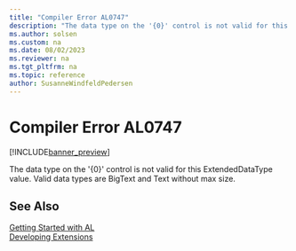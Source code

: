 ```yaml
---
title: "Compiler Error AL0747"
description: "The data type on the '{0}' control is not valid for this ExtendedDataType value."
ms.author: solsen
ms.custom: na
ms.date: 08/02/2023
ms.reviewer: na
ms.tgt_pltfrm: na
ms.topic: reference
author: SusanneWindfeldPedersen
---
```

[//]: # (START>DO_NOT_EDIT)
[//]: # (IMPORTANT:Do not edit any of the content between here and the END>DO_NOT_EDIT.)
[//]: # (Any modifications should be made in the .xml files in the ModernDev repo.)
# Compiler Error AL0747

[!INCLUDE[banner_preview](../includes/banner_preview.md)]

The data type on the '{0}' control is not valid for this ExtendedDataType value. Valid data types are BigText and Text without max size.


[//]: # (IMPORTANT: END>DO_NOT_EDIT)
## See Also  
[Getting Started with AL](../devenv-get-started.md)  
[Developing Extensions](../devenv-dev-overview.md)  